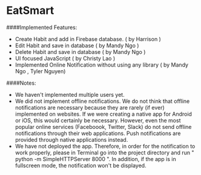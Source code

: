 # EatSmart
####Implemented Features:
- Create Habit and add in Firebase database. ( by Harrison )
- Edit Habit and save in database ( by Mandy Ngo )
- Delete Habit and save in database ( by Mandy Ngo )
- UI focused JavaScript ( by Christy Lao )
- Implemented Online Notification without using any library ( by Mandy Ngo , Tyler Nguyen)

####Notes:
- We haven't implemented multiple users yet.
- We did not implement offline notifications. We do not think that offline notifications are necessary because they are rarely (if ever) implemented on websites. If we were creating a native app for Android or iOS, this would certainly be necessary. However, even the most popular online services (Faceboook, Twitter, Slack) do not send offline notifications through their web applications. Push notifications are provided through native applications instead.
- We have not deployed the app. Therefore, in order for the notification to work properly, please in Terminal go into the project directory and run " python -m SimpleHTTPServer 8000 ". In addition, if the app is in fullscreen mode, the notification won't be displayed.
